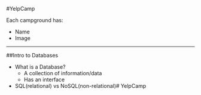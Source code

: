 #YelpCamp

Each campground has:
* Name
* Image

------------------------------
##Intro to Databases
* What is a Database?
  * A collection of information/data
  * Has an interface
* SQL(relational) vs NoSQL(non-relational)# YelpCamp
